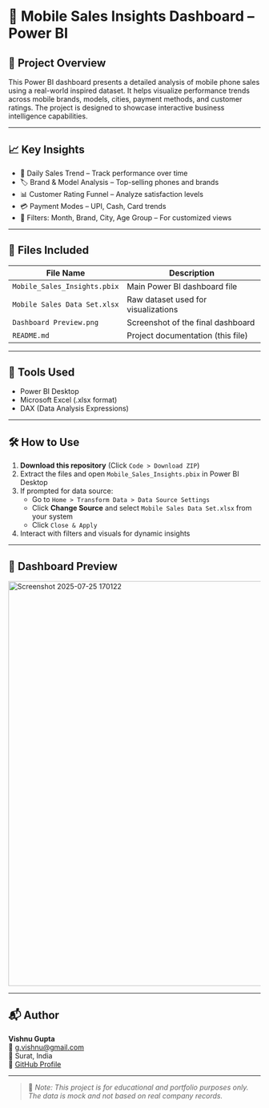 # 📱 Mobile Sales Insights Dashboard – Power BI

## 📌 Project Overview

This Power BI dashboard presents a detailed analysis of mobile phone sales using a real-world inspired dataset. It helps visualize performance trends across mobile brands, models, cities, payment methods, and customer ratings. The project is designed to showcase interactive business intelligence capabilities.

---

## 📈 Key Insights

- 📅 Daily Sales Trend – Track performance over time
- 🏷️ Brand & Model Analysis – Top-selling phones and brands
- 📊 Customer Rating Funnel – Analyze satisfaction levels
- 💳 Payment Modes – UPI, Cash, Card trends
- 📍 Filters: Month, Brand, City, Age Group – For customized views

---

## 📂 Files Included

| File Name                     | Description                                |
|------------------------------|--------------------------------------------|
| `Mobile_Sales_Insights.pbix` | Main Power BI dashboard file               |
| `Mobile Sales Data Set.xlsx` | Raw dataset used for visualizations        |
| `Dashboard Preview.png`      | Screenshot of the final dashboard          |
| `README.md`                  | Project documentation (this file)          |

---

## 🧠 Tools Used

- Power BI Desktop
- Microsoft Excel (.xlsx format)
- DAX (Data Analysis Expressions)

---

## 🛠 How to Use

1. **Download this repository** (Click `Code > Download ZIP`)
2. Extract the files and open `Mobile_Sales_Insights.pbix` in Power BI Desktop
3. If prompted for data source:
   - Go to `Home > Transform Data > Data Source Settings`
   - Click **Change Source** and select `Mobile Sales Data Set.xlsx` from your system
   - Click `Close & Apply`
4. Interact with filters and visuals for dynamic insights

---

## 📸 Dashboard Preview
<img width="1440" height="809" alt="Screenshot 2025-07-25 170122" src="https://github.com/user-attachments/assets/149143d0-331a-4c48-9eb3-c20160f395b1" />

---

## 📬 Author

**Vishnu Gupta**  
📧 g.vishnu@gmail.com  
📍 Surat, India  
🔗 [GitHub Profile](https://github.com/gvishnu2911)

---

> 📝 *Note: This project is for educational and portfolio purposes only. The data is mock and not based on real company records.*
